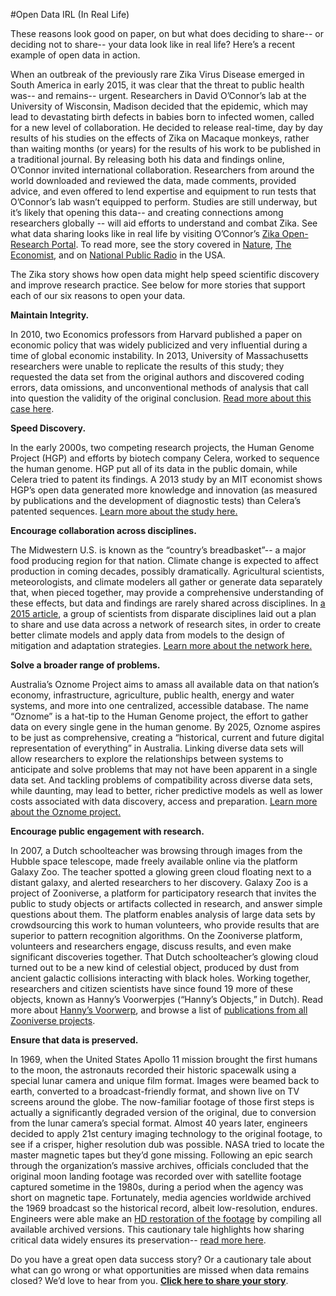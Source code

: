 #Open Data IRL (In Real Life) 

These reasons look good on paper, on but what does deciding to share-- or deciding not to share-- your data look like in real life? Here’s a recent example of open data in action.

When an outbreak of the previously rare Zika Virus Disease emerged in South America in early 2015, it was clear that the threat to public health was-- and remains-- urgent. Researchers in David O’Connor’s lab at the University of Wisconsin, Madison decided that the epidemic, which may lead to devastating birth defects in babies born to infected women, called for a new level of collaboration. He decided to release real-time, day by day results of his studies on the effects of Zika on Macaque monkeys, rather than waiting months (or years) for the results of his work to be published in a traditional journal. By releasing both his data and findings online, O’Connor invited international collaboration. Researchers from around the world downloaded and reviewed the data, made comments, provided advice, and even offered to lend expertise and equipment to run tests that O’Connor’s lab wasn’t equipped to perform. Studies are still underway, but it’s likely that opening this data-- and creating connections among researchers globally --  will aid efforts to understand and combat Zika. See what data sharing looks like in real life by visiting O’Connor’s [Zika Open-Research Portal](https://zika.labkey.com/project/home/begin.view).  To read more, see the story covered in [Nature](http://www.nature.com/news/zika-researchers-release-real-time-data-on-viral-infection-study-in-monkeys-1.19438), [The Economist](http://www.economist.com/news/science-and-technology/21694990-old-fashioned-ways-reporting-new-discoveries-are-holding-back-medical-research), and on [National Public Radio](http://www.npr.org/sections/health-shots/2016/03/08/469653715/scientists-report-in-real-time-on-challenging-zika-research) in the USA. 

The Zika story shows how open data might help speed scientific discovery and improve research practice. See below for more stories that support each of our six reasons to open your data. 

**Maintain Integrity.**

In 2010, two Economics professors from Harvard published a paper on economic policy that was widely publicized and very influential during a time of global economic instability. In 2013, University of Massachusetts researchers were unable to replicate the results of this study; they requested the data set from the original authors and discovered coding errors, data omissions, and unconventional methods of analysis that call into question the validity of the original conclusion. [Read more about this case here](http://blog.okfn.org/2013/04/22/reinhart-rogoff-revisited-why-we-need-open-data-in-economics/).  
    
**Speed Discovery.** 

In the early 2000s, two competing research projects, the Human Genome Project (HGP) and efforts by biotech company Celera, worked to sequence the human genome. HGP put all of its data in the public domain, while Celera tried to patent its findings.  A 2013 study by an MIT economist shows HGP’s open data generated more knowledge and innovation (as measured by publications and the development of diagnostic tests) than Celera’s patented sequences. [Learn more about the study here.](https://www.techdirt.com/articles/20130403/09501122561/public-domain-human-genome-project-generated-more-research-more-commercial-activity-than-proprietary-competitor.shtml)

**Encourage collaboration across disciplines.**

The Midwestern U.S. is known as the “country’s breadbasket”-- a major food producing region for that nation. Climate change is expected to affect production in coming decades, possibly dramatically. Agricultural scientists, meteorologists, and climate modelers all gather or generate data separately that, when pieced together, may provide a comprehensive understanding of these effects, but data and findings are rarely shared across disciplines. In [a 2015 article](http://bioscience.oxfordjournals.org/content/early/2015/12/10/biosci.biv164.full.pdf+html), a group of scientists from disparate disciplines laid out a plan to share and use data across a network of research sites, in order to create better climate models and apply data from models to the design of mitigation and adaptation strategies. [Learn more about the network here.](http://www.scientificamerican.com/article/u-s-bread-basket-shifts-thanks-to-climate-change/) 

**Solve a broader range of problems.**

Australia’s Oznome Project aims to amass all available data on that nation’s economy, infrastructure, agriculture, public health, energy and water systems, and more into one centralized, accessible database. The name “Oznome” is a hat-tip to the Human Genome project, the effort to gather data on every single gene in the human genome. By 2025, Oznome aspires to be just as comprehensive, creating a “historical, current and future digital representation of everything” in Australia.  Linking diverse data sets will allow researchers to explore the relationships between systems to anticipate and solve problems that may not have been apparent in a single data set. And tackling problems of compatibility across diverse data sets, while daunting, may lead to better, richer predictive models as well as lower costs associated with data discovery, access and preparation. [Learn more about the Oznome project.](https://www.newscientist.com/article/2076539-australias-plan-to-make-a-digital-representation-of-everything/)


**Encourage public engagement with research.**

In 2007, a Dutch schoolteacher was browsing through images from the Hubble space telescope, made freely available online via the platform Galaxy Zoo. The teacher spotted a glowing green cloud floating next to a distant galaxy, and alerted researchers to her discovery. Galaxy Zoo is a project of Zooniverse, a platform for participatory research that invites the public to study objects or artifacts collected in research, and answer simple questions about them. The platform enables analysis of large data sets by crowdsourcing this work to human volunteers, who provide results that are superior to pattern recognition algorithms. On the Zooniverse platform, volunteers and researchers engage, discuss results, and even make significant discoveries together. That Dutch schoolteacher’s glowing cloud turned out to be a new kind of celestial object, produced by dust from ancient galactic collisions interacting with black holes. Working together, researchers and citizen scientists have since found 19 more of these objects, known as Hanny’s Voorwerpjes (“Hanny’s Objects,” in Dutch). Read more about [Hanny’s Voorwerp](https://www.wired.com/2015/04/citizen-scientists-find-green-blobs-hubble-galaxy-shots/), and browse a list of [publications from all Zooniverse projects](https://www.zooniverse.org/about/publications). 

**Ensure that data is preserved.** 

In 1969, when the United States Apollo 11 mission brought the first humans to the moon, the astronauts recorded their historic spacewalk using a special lunar camera and unique film format. Images were beamed back to earth, converted to a broadcast-friendly format, and shown live on TV screens around the globe. The now-familiar footage of those first steps is actually a significantly degraded version of the original, due to conversion from the lunar camera’s special format. Almost 40 years later, engineers decided to apply 21st century imaging technology to the original footage, to see if a crisper, higher resolution dub was possible. NASA tried to locate the master magnetic tapes but they’d gone missing. Following an epic search through the organization’s massive archives, officials concluded that the original moon landing footage was recorded over with satellite footage captured sometime in the 1980s, during a period when the agency was short on magnetic tape. Fortunately, media agencies worldwide archived the 1969 broadcast so the historical record, albeit low-resolution, endures. Engineers were able make an [HD restoration of the footage](https://www.nasa.gov/multimedia/hd/apollo11_hdpage.html) by compiling all available archived versions. This cautionary tale highlights how sharing critical data widely ensures its preservation-- [read more here](http://www.npr.org/templates/story/story.php?storyId=106637066).  

Do you have a great open data success story? Or a cautionary tale about what can go wrong or what opportunities are missed when data remains closed? We’d love to hear from you. **[Click here to share your story](http://tinyurl.com/zvbd7xb)**. 
